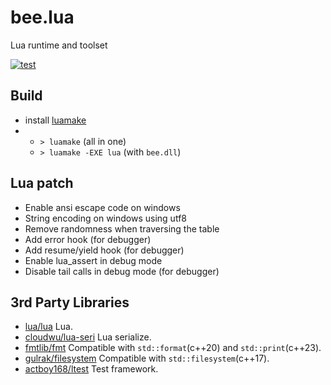 # bee.lua

Lua runtime and toolset

[![test](https://github.com/actboy168/bee.lua/actions/workflows/test.yml/badge.svg)](https://github.com/actboy168/bee.lua/actions/workflows/test.yml)

## Build

* install [luamake](https://github.com/actboy168/luamake)
*
  + `> luamake` (all in one)
  + `> luamake -EXE lua` (with `bee.dll`)

## Lua patch

* Enable ansi escape code on windows
* String encoding on windows using utf8
* Remove randomness when traversing the table
* Add error hook (for debugger)
* Add resume/yield hook (for debugger)
* Enable lua_assert in debug mode
* Disable tail calls in debug mode (for debugger)

## 3rd Party Libraries

* [lua/lua](https://github.com/lua/lua) Lua.
* [cloudwu/lua-seri](https://github.com/cloudwu/ltask/blob/master/src/lua-seri.c) Lua serialize.
* [fmtlib/fmt](https://github.com/fmtlib/fmt) Compatible with `std::format`(c++20) and `std::print`(c++23).
* [gulrak/filesystem](https://github.com/gulrak/filesystem) Compatible with `std::filesystem`(c++17).
* [actboy168/ltest](https://github.com/actboy168/ltest) Test framework.
